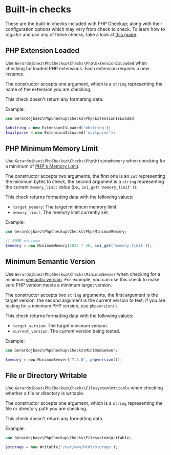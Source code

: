 # Built-in checks

These are the built-in checks included with PHP Checkup; along with their configuration options which may vary from check to check. To learn how to *register* and *use* any of these checks, take a look at [this guide](/usage/check-list.html).

## PHP Extension Loaded

Use `Gerardojbaez\PhpCheckup\Checks\Php\ExtensionIsLoaded` when checking for loaded PHP extensions. Each extension requires a new instance.

The constructor accepts one argument, which is a `string` representing the name of the extension you are checking.

This check doesn't return any formatting data.

Example:

```php
use Gerardojbaez\PhpCheckup\Checks\Php\ExtensionIsLoaded;

$mbstring = new ExtensionIsLoaded('mbstring');
$mailparse = new ExtensionIsLoaded('mailparse');
```

## PHP Minimum Memory Limit

Use `Gerardojbaez\PhpCheckup\Checks\Php\MinimumMemory` when checking for a minimum of [PHP's Memory Limit](https://www.php.net/manual/en/ini.core.php#ini.memory-limit).

The constructor accepts two arguments, the first one is an `int` representing the minimum bytes to check, the second argument is a `string` representing the current `memory_limit` value (i.e., `ini_get('memory_limit')`).

This check returns formatting data with the following values:

- `target_memory`: The target minimum memory limit.
- `memory_limit`: The memory limit currently set.

Example:

```php
use Gerardojbaez\PhpCheckup\Checks\Php\MinimumMemory;

// 50MB minimum
$memory = new MinimumMemory(1024 * 50, ini_get('memory_limit'));
```

## Minimum Semantic Version

Use `Gerardojbaez\PhpCheckup\Checks\MinimumSemver` when checking for a minimum [semantic version](https://semver.org/). For example, you can use this check to make sure PHP version meets a minimum target version.

The constructor accepts two `string` arguments, the first argument is the target version, the second argument is the current version to test; if you are testing for a minimum PHP version, use  `phpversion()`.

This check returns formatting data with the following values:

- `target_version`: The target minimum version.
- `current_version`: The current version being tested.

Example:

```php
use Gerardojbaez\PhpCheckup\Checks\MinimumSemver;

$memory = new MinimumSemver('7.2.0', phpversion());
```

## File or Directory Writable

Use `Gerardojbaez\PhpCheckup\Checks\Filesystem\Writable` when checking whether a file or directory is writable.

The constructor accepts one argument, which is a `string` representing the file or directory path you are checking.

This check doesn't return any formatting data.

Example:

```php
use Gerardojbaez\PhpCheckup\Checks\Filesystem\Writable;

$storage = new Writable('/var/www/html/storage');
```
